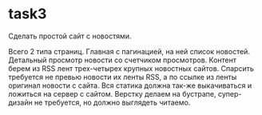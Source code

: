 # task3

Сделать простой сайт с новостями.

Всего 2 типа страниц. Главная с пагинацией, на ней список новостей.
Детальный просмотр новости со счетчиком просмотров.
Контент берем из RSS лент трех-четырех крупных новостных сайтов.
Спарсить требуется не превью новости их ленты RSS, а по ссылке из ленты
оригинал новости с сайта. Вся статика должна так-же выкачиваться и
ложиться на сервер с сайтом.
Верстку делаем на бустрапе, супер-дизайн не требуется, но должно
выглядеть читаемо.

